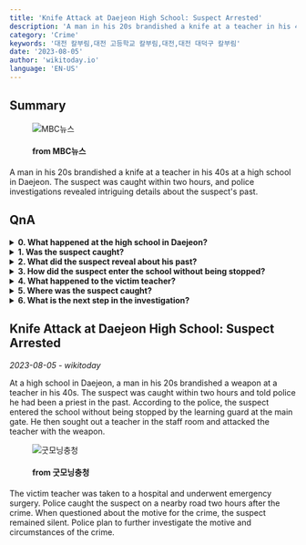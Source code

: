 ```yaml
---
title: 'Knife Attack at Daejeon High School: Suspect Arrested'
description: 'A man in his 20s brandished a knife at a teacher in his 40s at a high school in Daejeon. The suspect was caught within two hours, and police investigations revealed intriguing details about the suspect''s past.'
category: 'Crime'
keywords: '대전 칼부림,대전 고등학교 칼부림,대전,대전 대덕구 칼부림'
date: '2023-08-05'
author: 'wikitoday.io'
language: 'EN-US'
---
```


## Summary



<figure>
    <img src="https://image.imnews.imbc.com/replay/2023/nwtoday/article/__icsFiles/afieldfile/2023/08/05/today_20230805_071028_1_6_Large.jpg" alt="MBC뉴스" />
    <figcaption>
        <h4> from MBC뉴스</h4>
    </figcaption>
</figure>


A man in his 20s brandished a knife at a teacher in his 40s at a high school in Daejeon. The suspect was caught within two hours, and police investigations revealed intriguing details about the suspect's past.


## QnA


<details>
    <summary><b>0. What happened at the high school in Daejeon?</b></summary>
    A man in his 20s brandished a knife at a teacher in his 40s.
</details>

<details>
    <summary><b>1. Was the suspect caught?</b></summary>
    Yes, the police caught the suspect within two hours.
</details>

<details>
    <summary><b>2. What did the suspect reveal about his past?</b></summary>
    The suspect told police that he had been a priest.
</details>

<details>
    <summary><b>3. How did the suspect enter the school without being stopped?</b></summary>
    The suspect entered the school without being stopped by the learning guard at the main gate.
</details>

<details>
    <summary><b>4. What happened to the victim teacher?</b></summary>
    The victim teacher was taken to a hospital and underwent emergency surgery.
</details>

<details>
    <summary><b>5. Where was the suspect caught?</b></summary>
    The suspect was caught on a nearby road two hours after the crime.
</details>

<details>
    <summary><b>6. What is the next step in the investigation?</b></summary>
    Police plan to further investigate the motive and circumstances of the crime.
</details>



## Knife Attack at Daejeon High School: Suspect Arrested

_2023-08-05 - wikitoday_

At a high school in Daejeon, a man in his 20s brandished a weapon at a teacher in his 40s. The suspect was caught within two hours and told police he had been a priest in the past. According to the police, the suspect entered the school without being stopped by the learning guard at the main gate. He then sought out a teacher in the staff room and attacked the teacher with the weapon.


<figure>
    <img src="http://www.goodmorningcc.com/news/thumbnail/202308/293936_325538_1955_v150.jpg" alt="굿모닝충청" />
    <figcaption>
        <h4> from 굿모닝충청</h4>
    </figcaption>
</figure>


The victim teacher was taken to a hospital and underwent emergency surgery. Police caught the suspect on a nearby road two hours after the crime. When questioned about the motive for the crime, the suspect remained silent. Police plan to further investigate the motive and circumstances of the crime.
